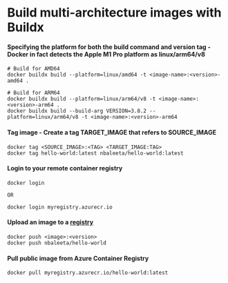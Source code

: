 # Build multi-architecture images with Buildx

#### Specifying the platform for both the build command and version tag - Docker in fact detects the Apple M1 Pro platform as linux/arm64/v8
```
# Build for AMD64
docker buildx build --platform=linux/amd64 -t <image-name>:<version>-amd64 .

# Build for ARM64 
docker buildx build --platform=linux/arm64/v8 -t <image-name>:<version>-arm64 .
docker buildx build --build-arg VERSION=3.8.2 --platform=linux/arm64/v8 -t <image-name>:<version>-arm64
```


#### Tag image - Create a tag TARGET_IMAGE that refers to SOURCE_IMAGE
```
docker tag <SOURCE_IMAGE>:<TAG> <TARGET_IMAGE:TAG>
docker tag hello-world:latest nbaleeta/hello-world:latest
```

#### Login to your remote container registry
```
docker login

OR

docker login myregistry.azurecr.io
```

#### Upload an image to a [registry](https://docs.docker.com/engine/reference/commandline/push/)
```
docker push <image>:<version>
docker push nbaleeta/hello-world
```

#### Pull public image from Azure Container Registry
```
docker pull myregistry.azurecr.io/hello-world:latest
```
